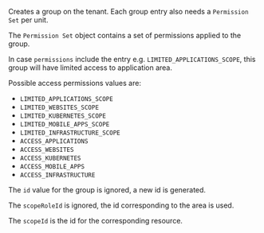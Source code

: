 Creates a group on the tenant. Each group entry also needs a `Permission Set` per unit.

The `Permission Set` object contains a set of permissions applied to the group.

In case `permissions` include the entry e.g. `LIMITED_APPLICATIONS_SCOPE`, this group will have limited access to application area.

Possible access permissions values are:

- `LIMITED_APPLICATIONS_SCOPE`
- `LIMITED_WEBSITES_SCOPE`
- `LIMITED_KUBERNETES_SCOPE`
- `LIMITED_MOBILE_APPS_SCOPE`
- `LIMITED_INFRASTRUCTURE_SCOPE`
- `ACCESS_APPLICATIONS`
- `ACCESS_WEBSITES`
- `ACCESS_KUBERNETES`
- `ACCESS_MOBILE_APPS`
- `ACCESS_INFRASTRUCTURE`

The `id` value for the group is ignored, a new id is generated.

The `scopeRoleId` is ignored, the id corresponding to the area is used.

The `scopeId` is the id for the corresponding resource.